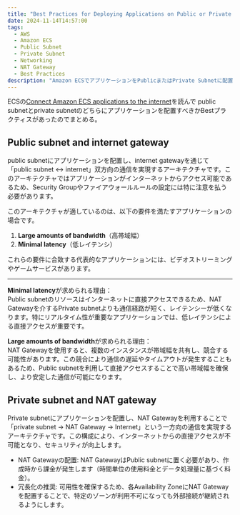 ```yaml
---
title: "Best Practices for Deploying Applications on Public or Private Subnets in Amazon ECS"
date: 2024-11-14T14:57:00
tags:
  - AWS
  - Amazon ECS
  - Public Subnet
  - Private Subnet
  - Networking
  - NAT Gateway
  - Best Practices
description: "Amazon ECSでアプリケーションをPublicまたはPrivate Subnetに配置する際のベストプラクティスを紹介。セキュリティやレイテンシ、帯域幅の観点から最適な選択方法について説明します。"
---
```



ECSの[Connect Amazon ECS applications to the internet](https://docs.aws.amazon.com/AmazonECS/latest/developerguide/networking-outbound.html)を読んで
public subnetとprivate subnetのどちらにアプリケーションを配置すべきかBestプラクティスがあったのでまとめる。

## Public subnet and internet gateway

public subnetにアプリケーションを配置し、internet gatewayを通じて「public subnet ↔ internet」双方向の通信を実現するアーキテクチャです。このアーキテクチャではアプリケーションがインターネットからアクセス可能であるため、Security Groupやファイアウォールルールの設定には特に注意を払う必要があります。

このアーキテクチャが適しているのは、以下の要件を満たすアプリケーションの場合です。

1. **Large amounts of bandwidth**（高帯域幅）
2. **Minimal latency**（低レイテンシ）

これらの要件に合致する代表的なアプリケーションには、ビデオストリーミングやゲームサービスがあります。

---

**Minimal latency**が求められる理由：  
Public subnetのリソースはインターネットに直接アクセスできるため、NAT Gatewayを介するPrivate subnetよりも通信経路が短く、レイテンシーが低くなります。特にリアルタイム性が重要なアプリケーションでは、低レイテンシによる直接アクセスが重要です。

**Large amounts of bandwidth**が求められる理由：  
NAT Gatewayを使用すると、複数のインスタンスが帯域幅を共有し、競合する可能性があります。この競合により通信の遅延やタイムアウトが発生することもあるため、Public subnetを利用して直接アクセスすることで高い帯域幅を確保し、より安定した通信が可能になります。

## Private subnet and NAT gateway

Private subnetにアプリケーションを配置し、NAT Gatewayを利用することで「private subnet -> NAT Gateway -> Internet」という一方向の通信を実現するアーキテクチャです。この構成により、インターネットからの直接アクセスが不可能となり、セキュリティが向上します。

- NAT Gatewayの配置: NAT GatewayはPublic subnetに置く必要があり、作成時から課金が発生します（時間単位の使用料金とデータ処理量に基づく料金）。
- 冗長化の推奨: 可用性を確保するため、各Availability ZoneにNAT Gatewayを配置することで、特定のゾーンが利用不可になっても外部接続が継続されるようにします。
